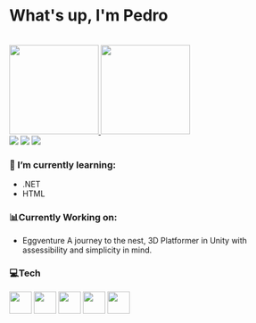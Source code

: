 # What's up, I'm Pedro

<br>
<div>
  <a href="https://github.com/Kertf22">
  <img height="160em" src="https://github-readme-stats.vercel.app/api?username=PdroSantana&&show_icons=true&theme=gruvbox">
  <img height="160em" src="https://github-readme-stats.vercel.app/api/top-langs/?username=PdroSantana&layout=compact&theme=gruvbox">
  </a>
</div> 
<div>
  <a href=""><img src="https://img.shields.io/badge/LinkedIn-0077B5?style=for-the-badge&logo=linkedin&logoColor=white"></a>
  <a href=""><img src="https://img.shields.io/badge/GitHub-100000?style=for-the-badge&logo=github&logoColor=white"></a>
  <a href=""><img src="https://img.shields.io/badge/Gmail-D14836?style=for-the-badge&logo=gmail&logoColor=white"></a>
</div>


### 🌱 I’m currently learning:
- .NET
- HTML
  
### 📊Currently Working on:
- Eggventure A journey to the nest, 3D Platformer in Unity with assessibility and simplicity in mind.
  
### 💻Tech
 <div style="align-in-block">
   <img width="40" src="https://cdn.jsdelivr.net/gh/devicons/devicon@latest/icons/csharp/csharp-original.svg" />
   <img width="40" src="https://cdn.jsdelivr.net/gh/devicons/devicon@latest/icons/dot-net/dot-net-plain-wordmark.svg" />
   <img width="40" src="https://cdn.jsdelivr.net/gh/devicons/devicon@latest/icons/unity/unity-original.svg" />
   <img width="40" src="https://cdn.jsdelivr.net/gh/devicons/devicon@latest/icons/html5/html5-original.svg" />
   <img width="40" src="https://cdn.jsdelivr.net/gh/devicons/devicon/icons/nextjs/nextjs-original.svg" />
</div></br>

